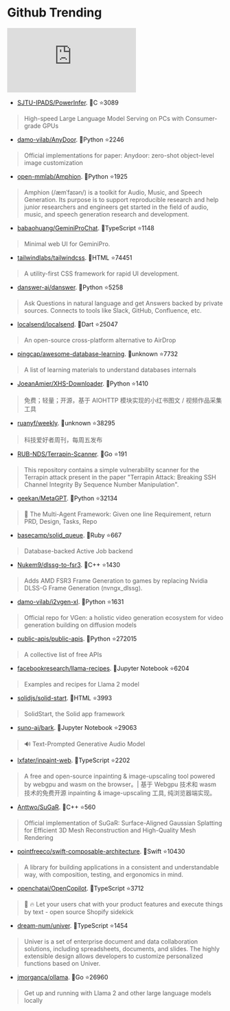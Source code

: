 # Github Trending 
 ![daily-bing](https://api.isoyu.com/bing_images.php) 
 - [SJTU-IPADS/PowerInfer](https://github.com/SJTU-IPADS/PowerInfer). 💪C ⭐3089 
 > High-speed Large Language Model Serving on PCs with Consumer-grade GPUs 
 - [damo-vilab/AnyDoor](https://github.com/damo-vilab/AnyDoor). 💪Python ⭐2246 
 > Official implementations for paper: Anydoor: zero-shot object-level image customization 
 - [open-mmlab/Amphion](https://github.com/open-mmlab/Amphion). 💪Python ⭐1925 
 > Amphion (/æmˈfaɪən/) is a toolkit for Audio, Music, and Speech Generation. Its purpose is to support reproducible research and help junior researchers and engineers get started in the field of audio, music, and speech generation research and development. 
 - [babaohuang/GeminiProChat](https://github.com/babaohuang/GeminiProChat). 💪TypeScript ⭐1148 
 > Minimal web UI for GeminiPro. 
 - [tailwindlabs/tailwindcss](https://github.com/tailwindlabs/tailwindcss). 💪HTML ⭐74451 
 > A utility-first CSS framework for rapid UI development. 
 - [danswer-ai/danswer](https://github.com/danswer-ai/danswer). 💪Python ⭐5258 
 > Ask Questions in natural language and get Answers backed by private sources. Connects to tools like Slack, GitHub, Confluence, etc. 
 - [localsend/localsend](https://github.com/localsend/localsend). 💪Dart ⭐25047 
 > An open-source cross-platform alternative to AirDrop 
 - [pingcap/awesome-database-learning](https://github.com/pingcap/awesome-database-learning). 💪unknown ⭐7732 
 > A list of learning materials to understand databases internals 
 - [JoeanAmier/XHS-Downloader](https://github.com/JoeanAmier/XHS-Downloader). 💪Python ⭐1410 
 > 免费；轻量；开源，基于 AIOHTTP 模块实现的小红书图文 / 视频作品采集工具 
 - [ruanyf/weekly](https://github.com/ruanyf/weekly). 💪unknown ⭐38295 
 > 科技爱好者周刊，每周五发布 
 - [RUB-NDS/Terrapin-Scanner](https://github.com/RUB-NDS/Terrapin-Scanner). 💪Go ⭐191 
 > This repository contains a simple vulnerability scanner for the Terrapin attack present in the paper "Terrapin Attack: Breaking SSH Channel Integrity By Sequence Number Manipulation". 
 - [geekan/MetaGPT](https://github.com/geekan/MetaGPT). 💪Python ⭐32134 
 > 🌟 The Multi-Agent Framework: Given one line Requirement, return PRD, Design, Tasks, Repo 
 - [basecamp/solid_queue](https://github.com/basecamp/solid_queue). 💪Ruby ⭐667 
 > Database-backed Active Job backend 
 - [Nukem9/dlssg-to-fsr3](https://github.com/Nukem9/dlssg-to-fsr3). 💪C++ ⭐1430 
 > Adds AMD FSR3 Frame Generation to games by replacing Nvidia DLSS-G Frame Generation (nvngx_dlssg). 
 - [damo-vilab/i2vgen-xl](https://github.com/damo-vilab/i2vgen-xl). 💪Python ⭐1631 
 > Official repo for VGen: a holistic video generation ecosystem for video generation building on diffusion models 
 - [public-apis/public-apis](https://github.com/public-apis/public-apis). 💪Python ⭐272015 
 > A collective list of free APIs 
 - [facebookresearch/llama-recipes](https://github.com/facebookresearch/llama-recipes). 💪Jupyter Notebook ⭐6204 
 > Examples and recipes for Llama 2 model 
 - [solidjs/solid-start](https://github.com/solidjs/solid-start). 💪HTML ⭐3993 
 > SolidStart, the Solid app framework 
 - [suno-ai/bark](https://github.com/suno-ai/bark). 💪Jupyter Notebook ⭐29063 
 > 🔊 Text-Prompted Generative Audio Model 
 - [lxfater/inpaint-web](https://github.com/lxfater/inpaint-web). 💪TypeScript ⭐2202 
 > A free and open-source inpainting & image-upscaling tool powered by webgpu and wasm on the browser。| 基于 Webgpu 技术和 wasm 技术的免费开源 inpainting & image-upscaling 工具, 纯浏览器端实现。 
 - [Anttwo/SuGaR](https://github.com/Anttwo/SuGaR). 💪C++ ⭐560 
 > Official implementation of SuGaR: Surface-Aligned Gaussian Splatting for Efficient 3D Mesh Reconstruction and High-Quality Mesh Rendering 
 - [pointfreeco/swift-composable-architecture](https://github.com/pointfreeco/swift-composable-architecture). 💪Swift ⭐10430 
 > A library for building applications in a consistent and understandable way, with composition, testing, and ergonomics in mind. 
 - [openchatai/OpenCopilot](https://github.com/openchatai/OpenCopilot). 💪TypeScript ⭐3712 
 > 🤖 🔥 Let your users chat with your product features and execute things by text - open source Shopify sidekick 
 - [dream-num/univer](https://github.com/dream-num/univer). 💪TypeScript ⭐1454 
 > Univer is a set of enterprise document and data collaboration solutions, including spreadsheets, documents, and slides. The highly extensible design allows developers to customize personalized functions based on Univer. 
 - [jmorganca/ollama](https://github.com/jmorganca/ollama). 💪Go ⭐26960 
 > Get up and running with Llama 2 and other large language models locally 
 